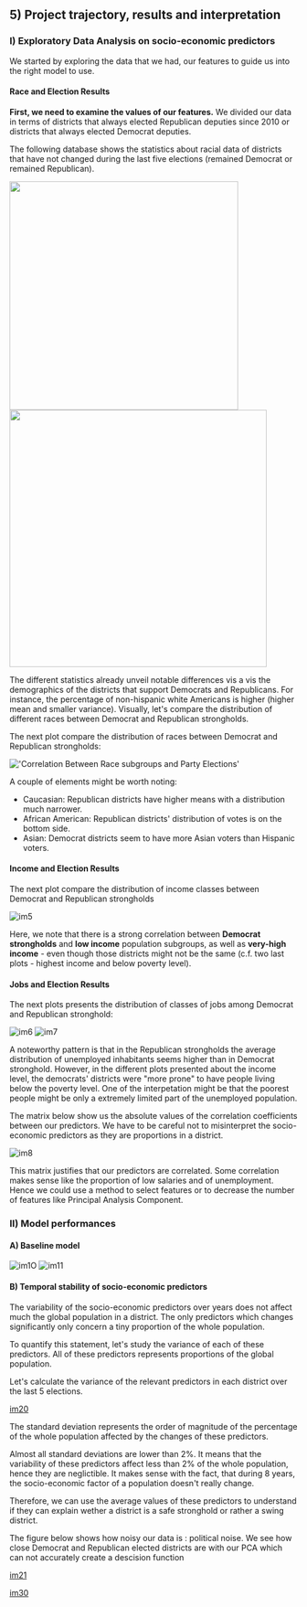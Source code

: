 ## 5) Project trajectory, results and interpretation

### I) Exploratory Data Analysis on socio-economic predictors

We started by exploring the data that we had, our features to guide us into the right model to use.

#### Race and Election Results

**First, we need to examine the values of our features.** We divided our data in terms of districts that always elected Republican deputies since 2010 or districts that always elected Democrat deputies.

The following database shows the statistics about racial data of districts that have not changed during the last five elections (remained Democrat or remained Republican).

<p float="center">
  <img src="pictures/All_democrat_statistics_race.png" width="400" />
  <img src="pictures/All_republican_statistics_race.png" width="450" /> 
</p>

The different statistics already unveil notable differences vis a vis the demographics of the districts that support Democrats and Republicans. For instance, the percentage of non-hispanic white Americans is higher (higher mean and smaller variance). Visually, let's compare the distribution of different races between Democrat and Republican strongholds.

The next plot compare the distribution of races between Democrat and Republican strongholds:

!['Correlation Between Race subgroups and Party Elections'](pictures/Boxplots_Race_EDA.png)

A couple of elements might be worth noting:
- Caucasian: Republican districts have higher means with a distribution much narrower.
- African American: Republican districts' distribution of votes is on the bottom side.
- Asian: Democrat districts seem to have more Asian voters than Hispanic voters.

#### Income and Election Results

The next plot compare the distribution of income classes between Democrat and Republican strongholds

![im5](pictures/Boxplots_Income_EDA.png)

Here, we note that there is a strong correlation between **Democrat strongholds** and **low income** population subgroups, as well as **very-high income** - even though those districts might not be the same (c.f. two last plots - highest income and below poverty level).

#### Jobs and Election Results

The next plots presents the distribution of classes of jobs among Democrat and Republican stronghold:

![im6](pictures/Bars_age.png)
![im7](pictures/Bars_occupation.png)

A noteworthy pattern is that in the Republican strongholds the average distribution of unemployed inhabitants seems higher than in Democrat stronghold. However, in the different plots presented about the income level, the democrats' districts were "more prone" to have people living below the poverty level. One of the interpetation might be that the poorest people might be only a extremely limited part of the unemployed population.

The matrix below show us the absolute values of the correlation coefficients between our predictors. We have to be careful not to misinterpret the socio-economic predictors as they are proportions in a district.

![im8](pictures/Correlation.png)

This matrix justifies that our predictors are correlated. Some correlation makes sense like the proportion of low salaries and of unemployment. Hence we could use a method to select features or to decrease the number of features like Principal Analysis Component.

### II) Model performances

#### A) Baseline model

![im1O](pictures/Results_Basemodel_WithElectionInfo.png)
![im11](pictures/Results_Basemodel_WithoutElectionInfo.png)

#### B) Temporal stability of socio-economic predictors

The variability of the socio-economic predictors over years does not affect much the global population in a district. The only predictors which changes significantly only concern a tiny proportion of the whole population.

To quantify this statement, let's study the variance of each of these predictors. All of these predictors represents proportions of the global population.

Let's calculate the variance of the relevant predictors in each district over the last 5 elections.

[im20](pictures/Hist_STD_per_district.png)

The standard deviation represents the order of magnitude of the percentage of the whole population affected by the changes of these predictors.

Almost all standard deviations are lower than 2%. It means that the variability of these predictors affect less than 2% of the whole population, hence they are neglictible. It makes sense with the fact, that during 8 years, the socio-economic factor of a population doesn't really change.

Therefore, we can use the average values of these predictors to understand if they can explain wether a district is a safe stronghold or rather a swing district.

The figure below shows how noisy our data is : political noise. We see how close Democrat and Republican elected districts are with our PCA which can not accurately create a descision function

[im21](pictures/noisiness_proximity_points.png)

[im30](pictures/less_noisiness_with_model.png)
